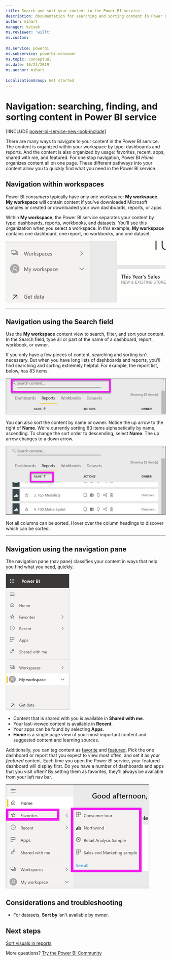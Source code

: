 ```yaml
---
title: Search and sort your content in the Power BI service
description: documentation for searching and sorting content in Power BI My workspace
author: mihart
manager: kvivek
ms.reviewer: 'willt'
ms.custom: 

ms.service: powerbi
ms.subservice: powerbi-consumer
ms.topic: conceptual
ms.date: 10/21/2019
ms.author: mihart

LocalizationGroup: Get started
---
```

# Navigation: searching, finding, and sorting content in Power BI service

[!INCLUDE [power-bi-service-new-look-include](../includes/power-bi-service-new-look-include.md)]

There are many ways to navigate to your content in the Power BI service. The content is organized within your workspace by type: dashboards and reports.  And the content is also organized by usage: favorites, recent, apps, shared with me, and featured. For one stop navigation, Power BI *Home* organizes content all on one page. These different pathways into your content allow you to quickly find what you need in the Power BI service.  

## Navigation within workspaces

Power BI *consumers* typically have only one workspace: **My workspace**. **My workspace** will contain content if you've downloaded Microsoft samples or created or downloaded your own dashboards, reports, or apps.  

Within **My workspace**, the Power BI service separates your content by type: dashboards, reports, workbooks, and datasets. You'll see this organization when you select a workspace. In this example, **My workspace** contains one dashboard, one report, no workbooks, and one dataset.

![video](./media/end-user-search-sort/myworkspace/myworkspace.gif)

________________________________________
## Navigation using the Search field
Use the **My workspace** content view to search, filter, and sort your content. In the Search field, type all or part of the name of a dashboard, report, workbook, or owner.  

If you only have a few pieces of content, searching and sorting isn't necessary.  But when you have long lists of dashboards and reports, you'll find searching and sorting extremely helpful. For example, the report list, below, has 83 items. 

![search for a report](./media/end-user-experience/power-bi-search.png)

You can also sort the content by name or owner. Notice the up arrow to the right of **Name**. We're currently sorting 83 items alphabetically by name, ascending. To change the sort order to descending, select **Name**. The up arrow changes to a down arrow.

![sort content](./media/end-user-experience/power-bi-sort-new.png)

Not all columns can be sorted. Hover over the column headings to discover which can be sorted.

___________________________________________________________________
## Navigation using the navigation pane
The navigation pane (nav pane) classifies your content in ways that help you find what you need, quickly.  

![left nav pane](./media/end-user-search-sort/power-bi-navbar.png)


- Content that is shared with you is available in **Shared with me**.
- Your last-viewed content is available in **Recent**. 
- Your apps can be found by selecting **Apps**.
- **Home** is a single page view of your most important content and suggested content and learning sources.

Additionally, you can tag content as [favorite](end-user-favorite.md) and [featured](end-user-featured.md). Pick the one dashboard or report that you expect to view most often, and set it as your *featured* content. Each time you open the Power BI service, your featured dashboard will display first. Do you have a number of dashboards and apps that you visit often? By setting them as favorites, they'll always be available from your left nav bar.

![Favorites flyout](./media/end-user-search-sort/power-bi-favorite.png).



## Considerations and troubleshooting
* For datasets, **Sort by** isn't available by owner.

## Next steps
[Sort visuals in reports](end-user-change-sort.md)

More questions? [Try the Power BI Community](https://community.powerbi.com/)
